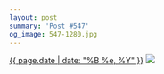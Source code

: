 ```yaml
---
layout: post
summary: 'Post #547'
og_image: 547-1280.jpg
---
```


<p>
  <time><a href="/547">{{ page.date | date: "%B %e, %Y" }}</a></time>
  <a href="/547"><img src="{{ site.assets_url }}/547-640.jpg" srcset="{{ site.assets_url }}/547-320.jpg 320w, {{ site.assets_url }}/547-640.jpg 640w, {{ site.assets_url }}/547-960.jpg 960w, {{ site.assets_url }}/547-1280.jpg 1280w" sizes="(min-width: 700px) 50vw, calc(100vw - 2rem)" /></a>
</p>

